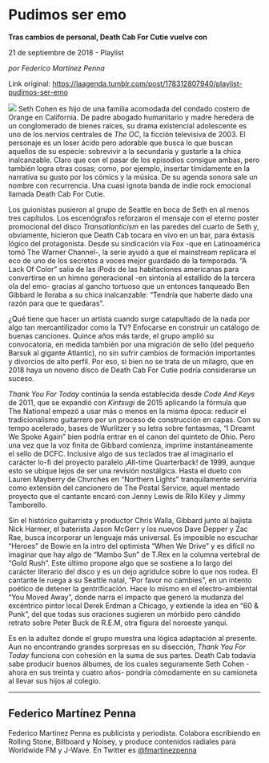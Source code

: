 # Pudimos ser emo

**Tras cambios de personal, Death Cab For Cutie vuelve con**

21 de septiembre de 2018 - Playlist

_por Federico Martínez Penna_

Link original: https://laagenda.tumblr.com/post/178312807940/playlist-pudimos-ser-emo

![](https://64.media.tumblr.com/3244d1f506ca4793e8addb23e197fd2e/tumblr_inline_pfet9hAGpd1t6q87u_500.jpg)
Seth Cohen es hijo de una familia acomodada del condado costero de Orange en California. De padre abogado humanitario y madre heredera de un conglomerado de bienes raíces, su drama existencial adolescente es uno de los nervios centrales de *The OC*, la ficción televisiva de 2003. El personaje es un loser ácido pero adorable que busca lo que buscan aquellos de su especie: sobrevivir a la secundaria y gustarle a la chica inalcanzable. Claro que con el pasar de los episodios consigue ambas, pero también logra otras cosas; como, por ejemplo, insertar tímidamente en la narrativa su gusto por los cómics y la música. De su agenda sonora sale un nombre con recurrencia. Una cuasi ignota banda de indie rock emocional llamada Death Cab For Cutie.

Los guionistas pusieron al grupo de Seattle en boca de Seth en al menos tres capítulos. Los escenógrafos reforzaron el mensaje con el eterno poster promocional del disco *Transatlanticism* en las paredes del cuarto de Seth y, obviamente, hicieron que Death Cab tocara en vivo en un bar, para éxtasis lógico del protagonista. Desde su sindicación vía Fox -que en Latinoamérica tomó The Warner Channel-, la serie ayudó a que el mainstream replicara el eco de uno de los secretos a voces mejor guardado de la temporada. “A Lack Of Color” salía de las iPods de las habitaciones americanas para convertirse en un himno generacional -en sintonía al estallido de la tercera ola del emo- gracias al gancho tortuoso que un entonces tanqueado Ben Gibbard le lloraba a su chica inalcanzable: “Tendría que haberte dado una razón para que te quedaras”.

¿Qué tiene que hacer un artista cuando surge catapultado de la nada por algo tan mercantilizador como la TV? Enfocarse en construir un catálogo de buenas canciones.
Quince años más tarde, el grupo amplió su convocatoria, en medida también por una migración de sello (del pequeño Barsuk al gigante Atlantic), no sin sufrir cambios de formación importantes y divorcios de alto perfil. Por eso, si bien no se trata de un milagro, que en 2018 haya un noveno disco de Death Cab For Cutie podría considerarse un suceso.

*Thank You For Today* continúa la senda establecida desde *Code And Keys* de 2011, que se expandió con *Kintsugi* de 2015 aplicando la fórmula que The National empezó a usar más o menos en la misma época: reducir el tradicionalismo guitarrero por un proceso de construcción en capas. Con su tempo acelerado, bases de Wurlitzer y su letra sobre fantasmas, “I Dreamt We Spoke Again” bien podría entrar en el canon del quinteto de Ohio. Pero una vez que la voz finita de Gibbard comienza, imprime instantáneamente el sello de DCFC. Inclusive algo de sus teclados trae al imaginario el carácter lo-fi del proyecto paralelo ¡All-time Quarterback! de 1999, aunque esto se ubique lejos de ser una revisión nostálgica. Hasta el dueto con Lauren Mayberry de Chvrches en “Northern Lights” tranquilamente serviría como extensión del cancionero de The Postal Service, aquel mentado proyecto que el cantante encaró con Jenny Lewis de Rilo Kiley y Jimmy Tamborello.

Sin el histórico guitarrista y productor Chris Walla, Gibbard junto al bajista Nick Harmer, el baterista Jason McGerr y los nuevos Dave Depper y Zac Rae, busca incorporar un lenguaje más universal. Es imposible no escuchar “Heroes” de Bowie en la intro del optimista “When We Drive” y es difícil no imaginar que hay algo de “Mambo Sun” de T.Rex en la columna vertebral de “Gold Rush”. Este último propone algo que se sostiene a lo largo del carácter literario del disco y es un dejo agridulce sobre lo que nos rodea. El cantante le ruega a su Seattle natal, “Por favor no cambies”, en un intento poético de detener la gentrificación. Hace lo mismo en el electro-ambiental “You Moved Away”, donde narra el impacto que generó la mudanza del excéntrico pintor local Derek Erdman a Chicago, y extiende la idea en “60 & Punk”, del que todas sus oraciones sugieren un mórbido pero cándido retrato sobre Peter Buck de R.E.M, otra figura del noroeste yanqui.

Es en la adultez donde el grupo muestra una lógica adaptación al presente. Aun no encontrando grandes sorpresas en su disección, *Thank You For Today* funciona con cohesión en la suma de sus partes. Death Cab todavía sabe producir buenos álbumes, de los cuales seguramente Seth Cohen -ahora en sus treinta y cuatro años- pondría cómodamente en su camioneta al llevar sus hijos al colegio.

  




---

Federico Martínez Penna
-----------------------

 Federico Martínez Penna es publicista y periodista. Colabora escribiendo en Rolling Stone, Billboard y Noisey, y produce contenidos radiales para Worldwide FM y J-Wave. En Twitter es [@fmartinezpenna](https://twitter.com/fmartinezpenna) 

